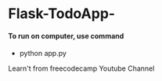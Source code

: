 # Flask-TodoApp-


#### To run on computer, use command 
* python app.py

Learn't from freecodecamp Youtube Channel
